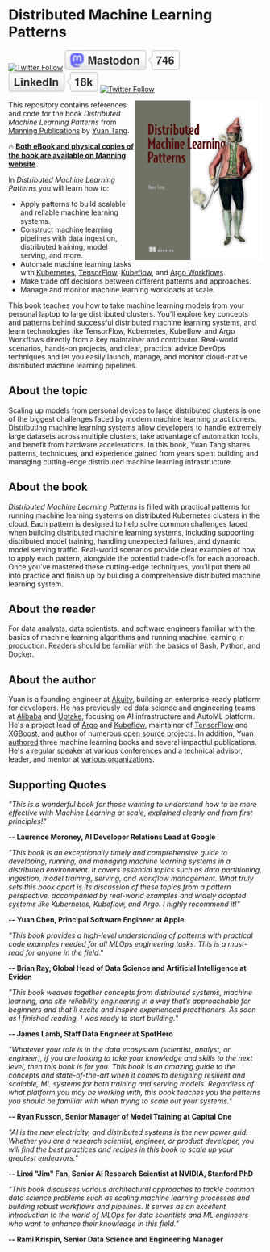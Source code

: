 # Distributed Machine Learning Patterns

[![Twitter Follow](https://img.shields.io/twitter/follow/TerryTangYuan?style=social)](https://twitter.com/TerryTangYuan)
[![Mastodon](https://raw.githubusercontent.com/terrytangyuan/terrytangyuan/master/imgs/mastodon.svg)](https://fosstodon.org/@terrytangyuan)
[![LinkedIn](https://raw.githubusercontent.com/terrytangyuan/terrytangyuan/master/imgs/linkedin.svg)](https://www.linkedin.com/in/terrytangyuan)
[![Twitter Follow](https://img.shields.io/twitter/follow/DistML?style=social)](https://twitter.com/DistML)

<img align="right" src="images/book-front-cover.png" alt="book-front-cover" width="50%" height="50%">

This repository contains references and code for the book *Distributed Machine Learning Patterns* from [Manning Publications](https://www.manning.com/) by [Yuan Tang](https://github.com/terrytangyuan).

:fire: **[Both eBook and physical copies of the book are available on Manning website](https://bit.ly/2RKv8Zo)**.

In *Distributed Machine Learning Patterns* you will learn how to:

* Apply patterns to build scalable and reliable machine learning systems.
* Construct machine learning pipelines with data ingestion, distributed training, model serving, and more.
* Automate machine learning tasks with [Kubernetes](https://kubernetes.io/), [TensorFlow](https://www.tensorflow.org/), [Kubeflow](https://www.kubeflow.org/), and [Argo Workflows](https://argoproj.github.io/argo-workflows/).
* Make trade off decisions between different patterns and approaches.
* Manage and monitor machine learning workloads at scale.

This book teaches you how to take machine learning models from your personal laptop to large distributed clusters. You’ll explore key concepts and patterns behind successful distributed machine learning systems, and learn technologies like TensorFlow, Kubernetes, Kubeflow, and Argo Workflows directly from a key maintainer and contributor. Real-world scenarios, hands-on projects, and clear, practical advice DevOps techniques and let you easily launch, manage, and monitor cloud-native distributed machine learning pipelines.

## About the topic

Scaling up models from personal devices to large distributed clusters is one of the biggest challenges faced by modern machine learning practitioners. Distributing machine learning systems allow developers to handle extremely large datasets across multiple clusters, take advantage of automation tools, and benefit from hardware accelerations. In this book, Yuan Tang shares patterns, techniques, and experience gained from years spent building and managing cutting-edge distributed machine learning infrastructure.

## About the book

*Distributed Machine Learning Patterns* is filled with practical patterns for running machine learning systems on distributed Kubernetes clusters in the cloud. Each pattern is designed to help solve common challenges faced when building distributed machine learning systems, including supporting distributed model training, handling unexpected failures, and dynamic model serving traffic. Real-world scenarios provide clear examples of how to apply each pattern, alongside the potential trade-offs for each approach. Once you’ve mastered these cutting-edge techniques, you’ll put them all into practice and finish up by building a comprehensive distributed machine learning system.

## About the reader

For data analysts, data scientists, and software engineers familiar with the basics of machine learning algorithms and running machine learning in production. Readers should be familiar with the basics of Bash, Python, and Docker.

## About the author

Yuan is a founding engineer at [Akuity](https://akuity.io/), building an enterprise-ready platform for developers. He has previously led data science and engineering teams at [Alibaba](https://www.alibabagroup.com/) and [Uptake](https://uptake.com/), focusing on AI infrastructure and AutoML platform. He's a project lead of [Argo](https://argoproj.github.io/) and [Kubeflow](https://github.com/kubeflow), maintainer of [TensorFlow](https://github.com/tensorflow/tensorflow) and [XGBoost](https://github.com/dmlc/xgboost), and author of numerous [open source projects](https://github.com/sponsors/terrytangyuan). In addition, Yuan [authored](https://terrytangyuan.github.io/cv#publications) three machine learning books and several impactful publications. He's a [regular speaker](https://terrytangyuan.github.io/cv#talks) at various conferences and a technical advisor, leader, and mentor at [various organizations](https://terrytangyuan.github.io/cv#services). 

## Supporting Quotes

*"This is a wonderful book for those wanting to understand how to be more effective with Machine Learning at scale, explained clearly and from first principles!"*

**-- Laurence Moroney, AI Developer Relations Lead at Google**

*"This book is an exceptionally timely and comprehensive guide to developing, running, and managing machine learning systems in a distributed environment. It covers essential topics such as data partitioning, ingestion, model training, serving, and workflow management. What truly sets this book apart is its discussion of these topics from a pattern perspective, accompanied by real-world examples and widely adopted systems like Kubernetes, Kubeflow, and Argo. I highly recommend it!"*

**-- Yuan Chen, Principal Software Engineer at Apple**


*"This book provides a high-level understanding of patterns with practical code examples needed for all MLOps engineering tasks. This is a must-read for anyone in the field."*

**-- Brian Ray, Global Head of Data Science and Artificial Intelligence at Eviden**


*"This book weaves together concepts from distributed systems, machine learning, and site reliability engineering in a way that’s approachable for beginners and that’ll excite and inspire experienced practitioners. As soon as I finished reading, I was ready to start building."*

**-- James Lamb, Staff Data Engineer at SpotHero**


*"Whatever your role is in the data ecosystem (scientist, analyst, or engineer), if you are looking to take your knowledge and skills to the next level, then this book is for you. This book is an amazing guide to the concepts and state-of-the-art when it comes to designing resilient and scalable, ML systems for both training and serving models. Regardless of what platform you may be working with, this book teaches you the patterns you should be familiar with when trying to scale out your systems."*

**-- Ryan Russon, Senior Manager of Model Training at Capital One**


*"AI is the new electricity, and distributed systems is the new power grid. Whether you are a research scientist, engineer, or product developer, you will find the best practices and recipes in this book to scale up your greatest endeavors."*

**-- Linxi "Jim" Fan, Senior AI Research Scientist at NVIDIA, Stanford PhD**

*"This book discusses various architectural approaches to tackle common data science problems such as scaling machine learning processes and building robust workflows and pipelines. It serves as an excellent introduction to the world of MLOps for data scientists and ML engineers who want to enhance their knowledge in this field."*

**-- Rami Krispin, Senior Data Science and Engineering Manager**
